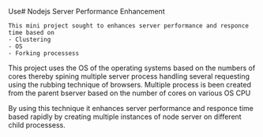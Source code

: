 Use# Nodejs Server Performance Enhancement

    This mini project sought to enhances server performance and responce time based on 
    - Clustering
    - OS 
    - Forking processess

This project uses the OS of the operating systems based on the numbers of cores thereby spining multiple server process 
handling several requesting using the rubbing technique of browsers.
    Multiple process is been created from the parent bserver based on the number of cores on various OS CPU

By using this technique it enhances server performance and responce time based rapidly by creating multiple instances of node server on different child processess. 
